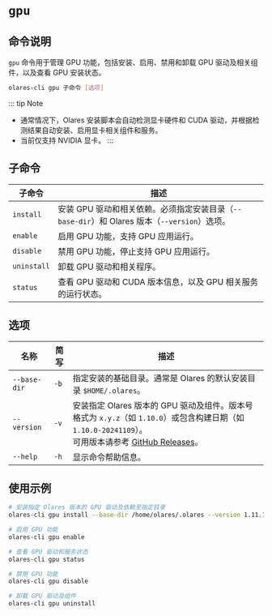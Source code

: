 # `gpu`

## 命令说明

`gpu` 命令用于管理 GPU 功能，包括安装、启用、禁用和卸载 GPU 驱动及相关组件，以及查看 GPU 安装状态。

```bash
olares-cli gpu 子命令 [选项]
```

::: tip Note

- 通常情况下，Olares 安装脚本会自动检测显卡硬件和 CUDA 驱动，并根据检测结果自动安装、启用显卡相关组件和服务。
- 当前仅支持 NVIDIA 显卡。
:::

## 子命令

| 子命令         | 描述                                                               |
|-------------|------------------------------------------------------------------|
| `install`   | 安装 GPU 驱动和相关依赖。必须指定安装目录（`--base-dir`）和 Olares 版本（`--version`）选项。 |
| `enable`    | 启用 GPU 功能，支持 GPU 应用运行。                                           |
| `disable`   | 禁用 GPU 功能，停止支持 GPU 应用运行。                                         |
| `uninstall` | 卸载 GPU 驱动和相关程序。                                                  |
| `status`    | 查看 GPU 驱动和 CUDA 版本信息，以及 GPU 相关服务的运行状态。                           |

## 选项

| 名称           | 简写   | 描述                                                                                                                                                         |
|--------------|------|------------------------------------------------------------------------------------------------------------------------------------------------------------|
| `--base-dir` | `-b` | 指定安装的基础目录。通常是 Olares 的默认安装目录 `$HOME/.olares`。                                                                                                              |
| `--version`  | `-v` | 安装指定 Olares 版本的 GPU 驱动及组件。版本号格式为 `x.y.z`（如 `1.10.0`）或包含构建日期（如 `1.10.0-20241109`）。<br>可用版本请参考 [GitHub Releases](https://github.com/beclab/Olares/releases)。 | |
| `--help`     | `-h` | 显示命令帮助信息。                                                                                                                                                  |

## 使用示例
```bash
# 安装指定 Olares 版本的 GPU 驱动及依赖至指定目录
olares-cli gpu install --base-dir /home/olares/.olares --version 1.11.1-rc.4

# 启用 GPU 功能
olares-cli gpu enable

# 查看 GPU 驱动和服务状态
olares-cli gpu status

# 禁用 GPU 功能
olares-cli gpu disable

# 卸载 GPU 驱动及组件
olares-cli gpu uninstall

```


